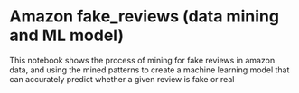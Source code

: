 # Amazon fake_reviews (data mining and ML model)

This notebook shows the process of mining for fake reviews in amazon data, and using the mined patterns to create a machine learning model that can accurately predict whether a given review is fake or real
